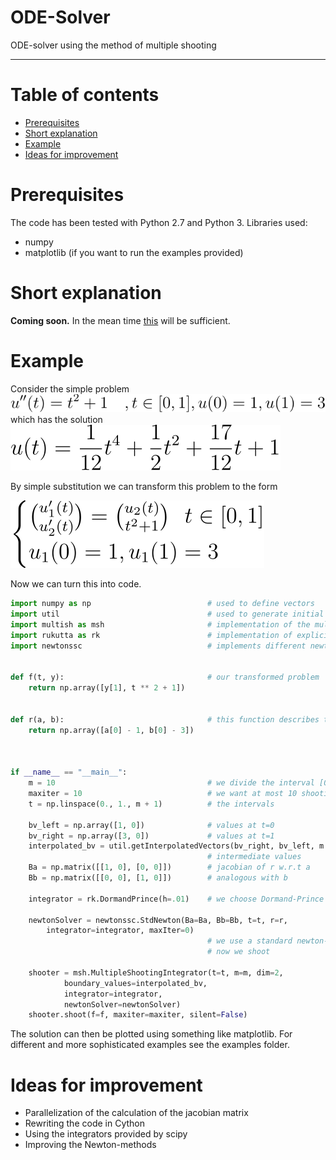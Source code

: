 # ODE-Solver

ODE-solver using the method of multiple shooting

---


Table of contents
=================

<!--ts-->
   * [Prerequisites](#prerequisites)
   * [Short explanation](#short-explanation)
   * [Example](#example)
   * [Ideas for improvement](#ideas-for-improvement)
<!--te-->

Prerequisites
=====

The code has been tested with Python 2.7 and Python 3.
Libraries used:
* numpy
* matplotlib (if you want to run the examples provided)

Short explanation
=====
**Coming soon.** In the mean time [this](https://en.wikipedia.org/wiki/Direct_multiple_shooting_method) will be sufficient.


Example
=====
Consider the simple problem ![](./doc/bvp_poly.svg) which has the solution 
![](./doc/sol_poly.svg)

By simple substitution we can transform this problem to the form 


![](./doc/transformed_poly.svg)


Now we can turn this into code.

```python
import numpy as np                          # used to define vectors
import util                                 # used to generate initial values at each interval
import multish as msh                       # implementation of the multiple shooting algorithm
import rukutta as rk                        # implementation of explicit Runge-Kutta methods
import newtonssc                            # implements different newton methods


def f(t, y):                                # our transformed problem
	return np.array([y[1], t ** 2 + 1])


def r(a, b):                                # this function describes the boundary-conditions
	return np.array([a[0] - 1, b[0] - 3])



if __name__ == "__main__":
	m = 10                                  # we divide the interval [0,1] into 10 intervals
	maxiter = 10                            # we want at most 10 shooting iterations
	t = np.linspace(0., 1., m + 1)          # the intervals

	bv_left = np.array([1, 0])              # values at t=0
	bv_right = np.array([3, 0])             # values at t=1
	interpolated_bv = util.getInterpolatedVectors(bv_right, bv_left, m + 1)
                                            # intermediate values
	Ba = np.matrix([[1, 0], [0, 0]])        # jacobian of r w.r.t a
	Bb = np.matrix([[0, 0], [1, 0]])        # analogous with b

	integrator = rk.DormandPrince(h=.01)    # we choose Dormand-Prince

	newtonSolver = newtonssc.StdNewton(Ba=Ba, Bb=Bb, t=t, r=r,
	    integrator=integrator, maxIter=0)
                                            # we use a standard newton-solver
                                            # now we shoot

	shooter = msh.MultipleShootingIntegrator(t=t, m=m, dim=2,
            boundary_values=interpolated_bv,
            integrator=integrator,
            newtonSolver=newtonSolver)
	shooter.shoot(f=f, maxiter=maxiter, silent=False)
```
The solution can then be plotted using something like matplotlib.
For different and more sophisticated examples see the examples folder.

Ideas for improvement
=====
* Parallelization of the calculation of the jacobian matrix <math> ∇F(s(k)) </math>
* Rewriting the code in Cython
* Using the integrators provided by scipy
* Improving the Newton-methods

